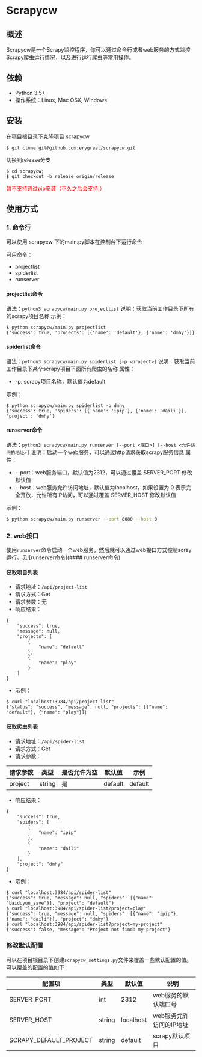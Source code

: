 # Scrapycw

## 概述
Scrapycw是一个Scrapy监控程序，你可以通过命令行或者web服务的方式监控Scrapy爬虫运行情况，以及进行运行爬虫等常用操作。

## 依赖

- Python 3.5+
- 操作系统：Linux, Mac OSX, Windows

## 安装

在项目根目录下克隆项目 scrapycw
```
$ git clone git@github.com:erygreat/scrapycw.git
```
切换到release分支
```
$ cd scrapycw;
$ git checkout -b release origin/release
```

<font color="red">暂不支持通过pip安装（不久之后会支持,）</font>

## 使用方式

### 1. 命令行
可以使用 scrapycw 下的main.py脚本在控制台下运行命令

可用命令：

- projectlist
- spiderlist
- runserver

#### projectlist命令
语法：`python3 scrapycw/main.py projectlist`
说明：获取当前工作目录下所有的scrapy项目名称
示例：

```
$ python scrapycw/main.py projectlist
{'success': true, 'projects': [{'name': 'default'}, {'name': 'dmhy'}]}
```

#### spiderlist命令
语法：`python3 scrapycw/main.py spiderlist [-p <project>]`
说明：获取当前工作目录下某个scrapy项目下面所有爬虫的名称
属性：

- -p: scrapy项目名称，默认值为default

示例：

```
$ python scrapycw/main.py spiderlist -p dmhy
{'success': true, 'spiders': [{'name': 'ipip'}, {'name': 'daili'}], 'project': 'dmhy'}
```

#### runserver命令
语法：`python3 scrapycw/main.py runserver [--port <端口>] [--host <允许访问的地址>]`
说明：启动一个web服务，可以通过http请求获取scrapy服务信息
属性：

- --port：web服务端口，默认值为2312，可以通过覆盖 SERVER_PORT 修改默认值
- --host：web服务允许访问地址，默认值为localhost，如果设置为 0 表示完全开放，允许所有IP访问，可以通过覆盖 SERVER_HOST 修改默认值

示例：
```bash
$ python scrapycw/main.py runserver --port 8080 --host 0
```

### 2. web接口
使用`runserver`命令启动一个web服务，然后就可以通过web接口方式控制scray运行。见![runserver命令](#### runserver命令)
#### 获取项目列表

- 请求地址：`/api/project-list`
- 请求方式：Get
- 请求参数：无
- 响应结果：
```
{
    "success": true,
    "message": null,
    "projects": [
        {
            "name": "default"
        },
        {
            "name": "play"
        }
    ]
}
```
- 示例：
```
$ curl "localhost:3984/api/project-list"
{"status": "success", "message": null, "projects": [{"name": "default"}, {"name": "play"}]}
```

#### 获取爬虫列表

- 请求地址：`/api/spider-list`
- 请求方式：Get
- 请求参数：

|请求参数|类型|是否允许为空|默认值|示例|
|---|---|---|---|---|
|project| string | 是 | default| default|

- 响应结果：
```
{
    "success": true,
    "spiders": [
        {
            "name": "ipip"
        },
        {
            "name": "daili"
        }
    ],
    "project": "dmhy"
}
```
- 示例：
```
$ curl "localhost:3984/api/spider-list"
{"success": true, "message": null, "spiders": [{"name": "baiduyun_save"}], "project": "default"}
$ curl "localhost:3984/api/spider-list?project=play"
{"success": true, "message": null, "spiders": [{"name": "ipip"}, {"name": "daili"}], "project": "dmhy"}
$ curl "localhost:3984/api/spider-list?project=my-project"
{"success": false, "message": "Project not find: my-project"}
```
### 修改默认配置
可以在项目根目录下创建`scrapycw_settings.py`文件来覆盖一些默认配置的值。可以覆盖的配置的值如下：

|配置项|类型|默认值|说明|
|---|---|---|---|
|SERVER_PORT| int | 2312 | web服务的默认端口号|
|SERVER_HOST| string| localhost|web服务允许访问的IP地址|
|SCRAPY_DEFAULT_PROJECT| string | default | scrapy默认项目|
